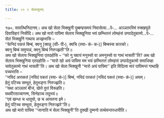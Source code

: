 ```yaml
---
title: ०९ ९ सेलासुत्तम्

---
```


१७०. सावत्थिनिदानम्। अथ खो सेला भिक्खुनी पुब्बण्हसमयं निवासेत्वा…पे॰… अञ्ञतरस्मिं रुक्खमूले दिवाविहारं निसीदि। अथ खो मारो पापिमा सेलाय भिक्खुनिया भयं छम्भितत्तं लोमहंसं उप्पादेतुकामो…पे॰… सेलं भिक्खुनिं गाथाय अज्झभासि –  
‘‘केनिदं पकतं बिम्बं, क्वनु [क्वन्नु (सी॰ पी॰), क्वचि (स्या॰ कं॰ क॰)] बिम्बस्स कारको।  
क्वनु बिम्बं समुप्पन्नं, क्वनु बिम्बं निरुज्झती’’ति॥  
अथ खो सेलाय भिक्खुनिया एतदहोसि – ‘‘को नु ख्वायं मनुस्सो वा अमनुस्सो वा गाथं भासती’’ति? अथ खो सेलाय भिक्खुनिया एतदहोसि – ‘‘मारो खो अयं पापिमा मम भयं छम्भितत्तं लोमहंसं उप्पादेतुकामो समाधिम्हा चावेतुकामो गाथं भासती’’ति। अथ खो सेला भिक्खुनी ‘‘मारो अयं पापिमा’’ इति विदित्वा मारं पापिमन्तं गाथाहि पच्चभासि –  
‘‘नयिदं अत्तकतं [नयिदं पकतं (स्या॰ कं॰)] बिम्बं, नयिदं परकतं [नयिदं पकतं (स्या॰ कं॰)] अघम्।  
हेतुं पटिच्च सम्भूतं, हेतुभङ्गा निरुज्झति॥  
‘‘यथा अञ्ञतरं बीजं, खेत्ते वुत्तं विरूहति।  
पथवीरसञ्चागम्म, सिनेहञ्च तदूभयं॥  
‘‘एवं खन्धा च धातुयो, छ च आयतना इमे।  
हेतुं पटिच्च सम्भूता, हेतुभङ्गा निरुज्झरे’’ति॥  
अथ खो मारो पापिमा ‘‘जानाति मं सेला भिक्खुनी’’ति दुक्खी दुम्मनो तत्थेवन्तरधायीति।  

